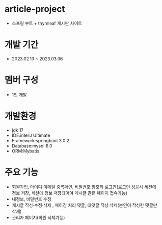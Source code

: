 # article-project
* 스프링 부트 + thymleaf 게시판 사이트

# 개발 기간
* 2023.02.13 ~ 2023.03.06

# 멤버 구성 
* 1인 개발

# 개발환경 
* jdk 17 
* IDE:inteliJ Ultimate 
* Framework:springboot 3.0.2 
* Database:mysql 8.0 
* ORM:Mybatis

# 주요 기능 
* 회원가입, 아이디·이메일 중복확인, 비밀번호 암호화 로그인(로그인 성공시 세션에 정보 저장, 세션에 정보 저장되어야 게시글 관련 페이지 접속가능) 
* 내정보, 비밀번호 수정 
* 게시글 작성·수정·삭제 , 페이징 처리 댓글, 대댓글 작성·삭제(본인이 작성한 댓글만 삭제) 
* 관리자 페이지(회원 삭제기능)